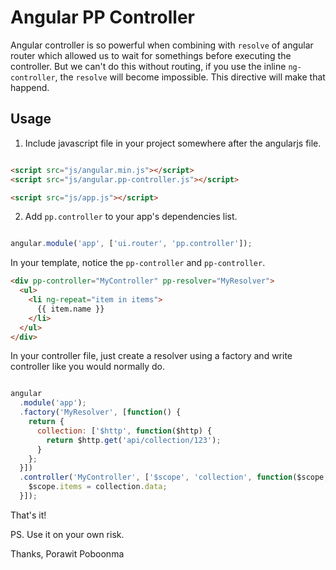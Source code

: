 # Angular PP Controller

Angular controller is so powerful when combining with `resolve` of angular router which allowed us to wait for somethings before executing the controller.
But we can't do this without routing, if you use the inline `ng-controller`, the `resolve` will become impossible. This directive will make that happend.

## Usage

1. Include javascript file in your project somewhere after the angularjs file.

```html

<script src="js/angular.min.js"></script>
<script src="js/angular.pp-controller.js"></script>

<script src="js/app.js"></script>
```

2. Add `pp.controller` to your app's dependencies list.


```javascript

angular.module('app', ['ui.router', 'pp.controller']);

```

In your template, notice the `pp-controller` and `pp-controller`.

```html
<div pp-controller="MyController" pp-resolver="MyResolver">
  <ul>
    <li ng-repeat="item in items">
      {{ item.name }}
    </li>
  </ul>
</div>

```

In your controller file, just create a resolver using a factory and write controller like you would normally do.


```javascript

angular
  .module('app');
  .factory('MyResolver', [function() {
    return {
      collection: ['$http', function($http) {
        return $http.get('api/collection/123');
      }
    };
  }])
  .controller('MyController', ['$scope', 'collection', function($scope, collection) {
    $scope.items = collection.data;
  }]);

```

That's it!

PS. Use it on your own risk.

Thanks,
Porawit Poboonma
